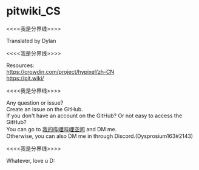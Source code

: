 # pitwiki_CS 

<<<<我是分界线>>>>

 Translated by Dylan

  <<<<我是分界线>>>>

 Resources:                                   
 https://crowdin.com/project/hypixel/zh-CN   
 https://pit.wiki/

<<<<我是分界线>>>>

 Any question or issue?     
 Create an issue on the GitHub.     
 If you don't have an account on the GitHub? Or not easy to access the GitHub?     
 You can go to [我的哔哩哔哩空间](https://space.bilibili.com/693470532) and DM me.     
 Otherwise, you can also DM me in through Discord.(Dysprosium163#2143)     

<<<<我是分界线>>>>

 Whatever, love u D:
